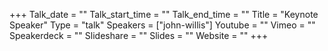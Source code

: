 +++
Talk_date = ""
Talk_start_time = ""
Talk_end_time = ""
Title = "Keynote Speaker"
Type = "talk"
Speakers = ["john-willis"]
Youtube = ""
Vimeo = ""
Speakerdeck = ""
Slideshare = ""
Slides = ""
Website = ""
+++